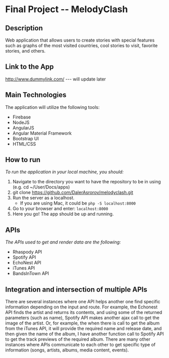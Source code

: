 # Final Project -- MelodyClash

## Description
Web application that allows users to create stories with special features such as graphs of the most visited countries, cool stories to visit, favorite stories, and others.

## Link to the App

http://www.dummylink.com/ --- will update later

## Main Technologies
The application will utilize the following tools:
 - Firebase
 - NodeJS
 - AngularJS
 - Angular Material Framework
 - Bootstrap UI
 - HTML/CSS

## How to run
*To run the application in your local machine, you should:*

1. Navigate to the directory you want to have the repository to be in using (e.g. cd ~/User/Docs/apps)
2. git clone https://github.com/DalerAsrorov/melodyclash.git
3. Run the server as a localhost.
   * If you are using Mac, it could be `php -S localhost:8000`  
4. Go to your browser and enter: `localhost:8000`
5. Here you go! The app should be up and running.

## APIs
*The APIs used to get and render data are the following:*
  - Rhaspody API
  - Spotify API
  - EchoNest API
  - iTunes API
  - BandsInTown API

## Integration and intersection of multiple APIs
There are several instances where one API helps another one find specific information depending
on the input and route. For example, the Echonest API finds the artist and returns its contents,
and using some of the returned parameters (such as name), Spotify API makes another ajax call
to get the image of the artist. Or, for example, the when there is call to get the album from
the iTunes API, it will provide the required name and release date, and then given the name
of the album, I have another function call to Spotify API to get the track previews of
the required album. There are many other instances where APIs communicate to each other to
get specific type of information (songs, artists, albums, media content, events).   
